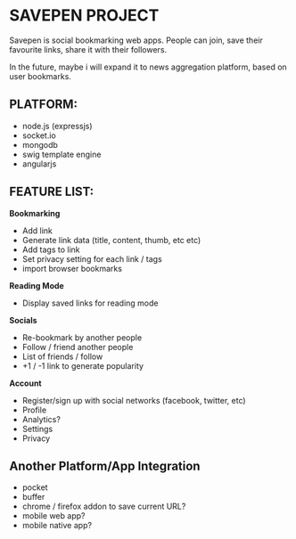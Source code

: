 # SAVEPEN PROJECT
Savepen is social bookmarking web apps. People can join, save their favourite links, share it with their followers.

In the future, maybe i will expand it to news aggregation platform, based on user bookmarks.

## PLATFORM:
- node.js (expressjs)
- socket.io
- mongodb
- swig template engine
- angularjs


## FEATURE LIST:

__Bookmarking__
- Add link
- Generate link data (title, content, thumb, etc etc)
- Add tags to link
- Set privacy setting for each link / tags
- import browser bookmarks

__Reading Mode__
- Display saved links for reading mode

__Socials__
- Re-bookmark by another people
- Follow / friend another people
- List of friends / follow
- +1 / -1 link to generate popularity

__Account__
- Register/sign up with social networks (facebook, twitter, etc)
- Profile
- Analytics?
- Settings
- Privacy

## Another Platform/App Integration
- pocket
- buffer
- chrome / firefox addon to save current URL?
- mobile web app?
- mobile native app?
